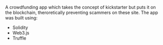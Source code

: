 A crowdfunding app which takes the concept of kickstarter but puts it on the blockchain, theroretically preventing scammers on these site. The app was built using:
  - Solidity
  - Web3.js
  - Truffle
